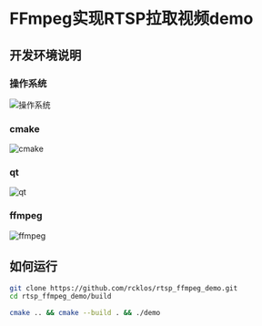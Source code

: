 # FFmpeg实现RTSP拉取视频demo

## 开发环境说明

### 操作系统

![操作系统](http://cdn.lentme.cn/20220820180500.png)

### cmake

![cmake](http://cdn.lentme.cn/20220820175932.png)

### qt

![qt](http://cdn.lentme.cn/20220820180420.png)

### ffmpeg 

![ffmpeg](http://cdn.lentme.cn/20220820180708.png)

## 如何运行

```bash
git clone https://github.com/rcklos/rtsp_ffmpeg_demo.git
cd rtsp_ffmpeg_demo/build

cmake .. && cmake --build . && ./demo
```
